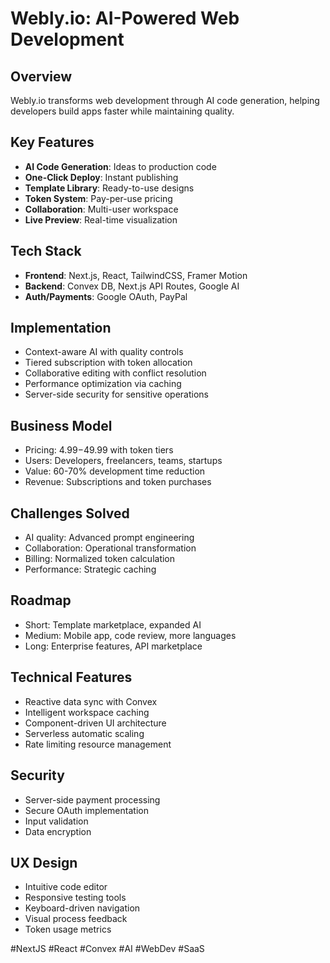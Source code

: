 # Webly.io: AI-Powered Web Development

## Overview
Webly.io transforms web development through AI code generation, helping developers build apps faster while maintaining quality.

## Key Features
- **AI Code Generation**: Ideas to production code
- **One-Click Deploy**: Instant publishing
- **Template Library**: Ready-to-use designs
- **Token System**: Pay-per-use pricing
- **Collaboration**: Multi-user workspace
- **Live Preview**: Real-time visualization

## Tech Stack
- **Frontend**: Next.js, React, TailwindCSS, Framer Motion
- **Backend**: Convex DB, Next.js API Routes, Google AI
- **Auth/Payments**: Google OAuth, PayPal

## Implementation
- Context-aware AI with quality controls
- Tiered subscription with token allocation
- Collaborative editing with conflict resolution
- Performance optimization via caching
- Server-side security for sensitive operations

## Business Model
- Pricing: $4.99-$49.99 with token tiers
- Users: Developers, freelancers, teams, startups
- Value: 60-70% development time reduction
- Revenue: Subscriptions and token purchases

## Challenges Solved
- AI quality: Advanced prompt engineering
- Collaboration: Operational transformation
- Billing: Normalized token calculation
- Performance: Strategic caching

## Roadmap
- Short: Template marketplace, expanded AI
- Medium: Mobile app, code review, more languages
- Long: Enterprise features, API marketplace

## Technical Features
- Reactive data sync with Convex
- Intelligent workspace caching
- Component-driven UI architecture
- Serverless automatic scaling
- Rate limiting resource management

## Security
- Server-side payment processing
- Secure OAuth implementation
- Input validation
- Data encryption

## UX Design
- Intuitive code editor
- Responsive testing tools
- Keyboard-driven navigation
- Visual process feedback
- Token usage metrics

#NextJS #React #Convex #AI #WebDev #SaaS
